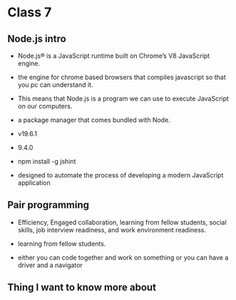 # Class 7

## Node.js intro

- Node.js® is a JavaScript runtime built on Chrome’s V8 JavaScript engine.

- the engine for chrome based browsers that compiles javascript so that you pc can understand it.

- This means that Node.js is a program we can use to execute JavaScript on our computers.

- a package manager that comes bundled with Node.

- v19.6.1

- 9.4.0

- npm install -g jshint

- designed to automate the process of developing a modern JavaScript application

## Pair programming

- Efficiency, Engaged collaboration, learning from fellow students, social skills, job interview readiness, and work environment readiness.

- learning from fellow students.

- either you can code together and work on something or you can have a driver and a navigator

## Thing I want to know more about
